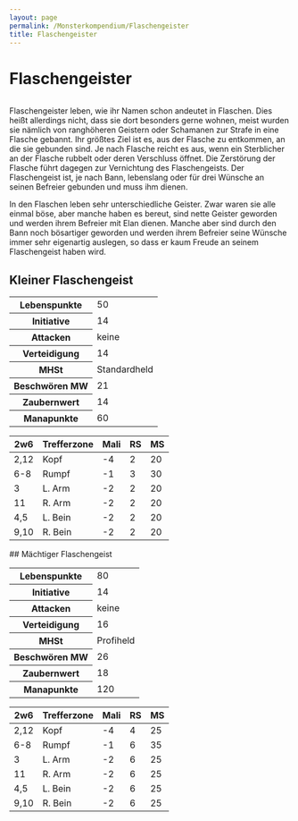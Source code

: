 ```yaml
---
layout: page
permalink: /Monsterkompendium/Flaschengeister
title: Flaschengeister
---
```


# Flaschengeister

<img alt="" src="{{ site.baseurl }}/assets/pics/weltenbuch/gallery/monster/tn2/flaschengeist.jpg"/>

Flaschengeister leben, wie ihr Namen schon andeutet in Flaschen. Dies heißt allerdings nicht, dass sie dort besonders gerne wohnen, meist wurden sie nämlich von ranghöheren Geistern oder Schamanen zur Strafe in eine Flasche gebannt. Ihr größtes Ziel ist es, aus der Flasche zu entkommen, an die sie gebunden sind. Je nach Flasche reicht es aus, wenn ein Sterblicher an der Flasche rubbelt oder deren Verschluss öffnet. Die Zerstörung der Flasche führt dagegen zur Vernichtung des Flaschengeists. Der Flaschengeist ist, je nach Bann, lebenslang oder für drei Wünsche an seinen Befreier gebunden und muss ihm dienen.

In den Flaschen leben sehr unterschiedliche Geister. Zwar waren sie alle einmal böse, aber manche haben es bereut, sind nette Geister geworden und werden ihrem Befreier mit Elan dienen. Manche aber sind durch den Bann noch bösartiger geworden und werden ihrem Befreier seine Wünsche immer sehr eigenartig auslegen, so dass er kaum Freude an seinem Flaschengeist haben wird.

## Kleiner Flaschengeist

<table  >
<tbody>
<tr><th>Lebenspunkte</th><td>50</td></tr>
<tr><th>Initiative</th><td>14</td></tr>
<tr><th>Attacken</th><td>keine</td></tr>
<tr><th>Verteidigung</th><td>14</td></tr>
<tr><th>MHSt</th><td>Standardheld</td></tr>
<tr><th>Beschwören MW</th><td>21</td></tr>
<tr><th>Zaubernwert</th><td>14</td></tr>
<tr><th>Manapunkte</th><td>60</td></tr>
</tbody>
</table>
<table  >
<thead>
<tr><th>2w6</th><th>Trefferzone</th><th>Mali</th><th>RS</th><th>MS</th></tr>
</thead>
<tbody>
<tr><td>2,12</td><td>Kopf</td><td>-4</td><td>2</td><td>20</td></tr>
<tr><td>6-8</td><td>Rumpf</td><td>-1</td><td>3</td><td>30</td></tr>
<tr><td>3</td><td>L. Arm</td><td>-2</td><td>2</td><td>20</td></tr>
<tr><td>11</td><td>R. Arm</td><td>-2</td><td>2</td><td>20</td></tr>
<tr><td>4,5</td><td>L. Bein</td><td>-2</td><td>2</td><td>20</td></tr>
<tr><td>9,10</td><td>R. Bein</td><td>-2</td><td>2</td><td>20</td></tr>
</tbody>
</table>
## Mächtiger Flaschengeist

<table  >
<tbody>
<tr><th>Lebenspunkte</th><td>80</td></tr>
<tr><th>Initiative</th><td>14</td></tr>
<tr><th>Attacken</th><td>keine</td></tr>
<tr><th>Verteidigung</th><td>16</td></tr>
<tr><th>MHSt</th><td>Profiheld</td></tr>
<tr><th>Beschwören MW</th><td>26</td></tr>
<tr><th>Zaubernwert</th><td>18</td></tr>
<tr><th>Manapunkte</th><td>120</td></tr>
</tbody>
</table>
<table  >
<thead>
<tr><th>2w6</th><th>Trefferzone</th><th>Mali</th><th>RS</th><th>MS</th></tr>
</thead>
<tbody>
<tr><td>2,12</td><td>Kopf</td><td>-4</td><td>4</td><td>25</td></tr>
<tr><td>6-8</td><td>Rumpf</td><td>-1</td><td>6</td><td>35</td></tr>
<tr><td>3</td><td>L. Arm</td><td>-2</td><td>6</td><td>25</td></tr>
<tr><td>11</td><td>R. Arm</td><td>-2</td><td>6</td><td>25</td></tr>
<tr><td>4,5</td><td>L. Bein</td><td>-2</td><td>6</td><td>25</td></tr>
<tr><td>9,10</td><td>R. Bein</td><td>-2</td><td>6</td><td>25</td></tr>
</tbody>
</table>
